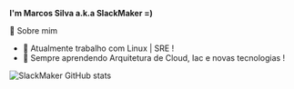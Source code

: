 **I'm Marcos Silva a.k.a SlackMaker =)**

👨 Sobre mim

- 🔭 Atualmente trabalho com Linux | SRE !
- 🌱 Sempre aprendendo Arquitetura de Cloud, Iac e novas tecnologias !

![SlackMaker GitHub stats](https://github-readme-stats.vercel.app/api?username=SlackMaker&show_icons=true&theme=radical)
